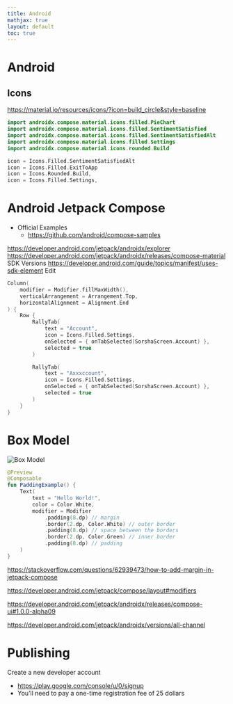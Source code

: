```yaml
---
title: Android
mathjax: true
layout: default
toc: true
---
```



# Android




## Icons

https://material.io/resources/icons/?icon=build_circle&style=baseline

```kotlin
import androidx.compose.material.icons.filled.PieChart
import androidx.compose.material.icons.filled.SentimentSatisfied
import androidx.compose.material.icons.filled.SentimentSatisfiedAlt
import androidx.compose.material.icons.filled.Settings
import androidx.compose.material.icons.rounded.Build

icon = Icons.Filled.SentimentSatisfiedAlt
icon = Icons.Filled.ExitToApp
icon = Icons.Rounded.Build,
icon = Icons.Filled.Settings,
```


# Android Jetpack Compose 


* Official Examples
    * https://github.com/android/compose-samples


https://developer.android.com/jetpack/androidx/explorer
https://developer.android.com/jetpack/androidx/releases/compose-material
SDK Versions
https://developer.android.com/guide/topics/manifest/uses-sdk-element
Edit



```kotlin
Column(
    modifier = Modifier.fillMaxWidth(),
    verticalArrangement = Arrangement.Top,
    horizontalAlignment = Alignment.End
) {
    Row {
        RallyTab(
            text = "Account",
            icon = Icons.Filled.Settings,
            onSelected = { onTabSelected(SorshaScreen.Account) },
            selected = true
        )

        RallyTab(
            text = "Axxxccount",
            icon = Icons.Filled.Settings,
            onSelected = { onTabSelected(SorshaScreen.Account) },
            selected = true
        )
    }
}

```



# Box Model


![Box Model](/documents/assets/css_boxes.png)



```kotlin
@Preview
@Composable
fun PaddingExample() {
    Text(
        text = "Hello World!",
        color = Color.White,
        modifier = Modifier
            .padding(8.dp) // margin
            .border(2.dp, Color.White) // outer border
            .padding(8.dp) // space between the borders
            .border(2.dp, Color.Green) // inner border
            .padding(8.dp) // padding
    )
}
```


https://stackoverflow.com/questions/62939473/how-to-add-margin-in-jetpack-compose


https://developer.android.com/jetpack/compose/layout#modifiers



https://developer.android.com/jetpack/androidx/releases/compose-ui#1.0.0-alpha09


https://developer.android.com/jetpack/androidx/versions/all-channel


# Publishing

Create a new developer account

* https://play.google.com/console/u/0/signup
*  You’ll need to pay a one-time registration fee of 25 dollars

